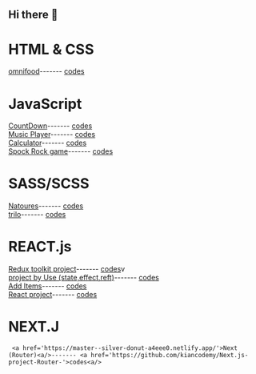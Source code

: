 ## Hi there 👋

# HTML & CSS
<a href='https://heroic-chimera-c184bc.netlify.app/'>omnifood<a/>------- <a href='https://github.com/kiancodemy/Resturant-project-by-html-and-css'>codes<a/>
# JavaScript
  <a href='https://glittery-pothos-b39059.netlify.app/'>CountDown<a/>------- <a href='https://github.com/kiancodemy/Countdown-project'>codes<a/>
  <br>
   <a href='https://641c648dd7421a08ee4da125--amazing-churros-9eecf9.netlify.app/'>Music Player<a/>------- <a href='https://github.com/kiancodemy/Music-player-project'>codes<a/>
  <br>
   <a href='https://capable-kangaroo-0fe44b.netlify.app/'>Calculator<a/>------- <a href='https://github.com/kiancodemy/Calculator'>codes<a/>
  <br>
   <a href='https://github.com/kiancodemy/Spock-Rock-Game'>Spock Rock game<a/>------- <a href='https://github.com/kiancodemy/Spock-Rock-Game'>codes<a/>
  <br>
  
  
# SASS/SCSS
  <a href='https://elegant-taiyaki-2de11e.netlify.app/'>Natoures<a/>------- <a href='https://github.com/kiancodemy/Natour-project-by-sass'>codes<a/>
    <br>
  <a href='https://trillo-elmi-elmi.netlify.app/'>trilo<a/>------- <a href='https://github.com/kiancodemy/trilo'>codes<a/>
    
 # REACT.js
   <a href='https://willowy-moonbeam-20cde0.netlify.app/'>Redux toolkit project<a/>------- <a href='https://github.com/kiancodemy/React-project-reduxtooklit'>codes<a/>v
     <br>
   <a href='https://euphonious-bavarois-44c7ee.netlify.app/'>project by Use (state,effect,reft)<a/>------- <a href='https://github.com/kiancodemy/React-project-usState-          useEffect-useRef-'>codes<a/>
   <br>
   <a href='https://willowy-halva-09c253.netlify.app/'>Add Items<a/>------- <a href='https://github.com/kiancodemy/React-Add-items-'>codes<a/>
   <br>
   <a href='https://dashing-semifreddo-078f57.netlify.app/'>React project<a/>------- <a href='https://github.com/kiancodemy/React-project-useState-'>codes<a/>
   <br>
 # NEXT.J
        
     <a href='https://master--silver-donut-a4eee0.netlify.app/'>Next (Router)<a/>------- <a href='https://github.com/kiancodemy/Next.js-project-Router-'>codes<a/>
  
     
   
    
    
    
    
  
